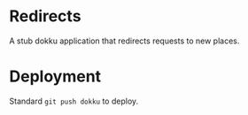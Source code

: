 # Redirects

A stub dokku application that redirects requests to new places.

# Deployment

Standard `git push dokku` to deploy.
